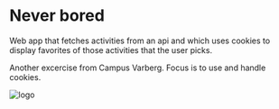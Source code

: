# Never bored

Web app that fetches activities from an api and which uses cookies to display favorites of those activities that the user picks.

Another excercise from Campus Varberg. Focus is to use and handle cookies.

![logo](https://quotefancy.com/media/wallpaper/3840x2160/94853-Isaac-Asimov-Quote-The-intelligent-man-is-never-bored.jpg)
